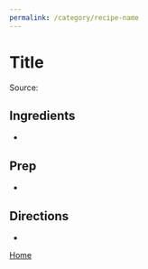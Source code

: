 ```yaml
---
permalink: /category/recipe-name
---
```

# Title

Source: 

## Ingredients

- 

## Prep

- 

## Directions

- 

[Home](https://thomasjbarrett82.github.io)
